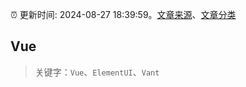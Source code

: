 :alarm_clock: 更新时间: 2024-08-27 18:39:59。[文章来源](/README.md)、[文章分类](/TAGS.md)

## Vue


> 关键字：`Vue`、`ElementUI`、`Vant`



